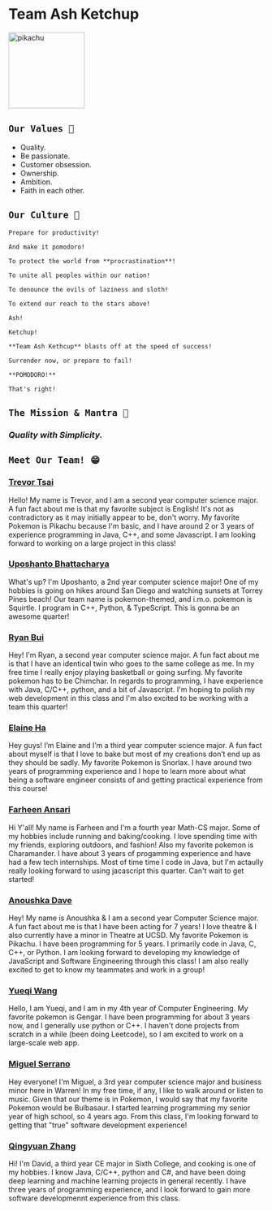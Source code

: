 <h1>Team Ash Ketchup</h1>
<img src="images/logo.png" alt="pikachu" width="150"/>

## `Our Values 💯`
- Quality.
- Be passionate.
- Customer obsession.
- Ownership.
- Ambition.
- Faith in each other.

## `Our Culture 🤝`
```
Prepare for productivity!

And make it pomodoro!

To protect the world from **procrastination**!

To unite all peoples within our nation!

To denounce the evils of laziness and sloth!

To extend our reach to the stars above!

Ash!

Ketchup!

**Team Ash Kethcup** blasts off at the speed of success!

Surrender now, or prepare to fail!

**POMODORO!**

That's right!
```
## `The Mission & Mantra 💟`
### *Quality with Simplicity.*

## `Meet Our Team! 😁`

### [Trevor Tsai](https://thedestroyer4312.github.io/GitHub-Pages-Project/)
Hello! My name is Trevor, and I am a second year computer science major. A fun fact about me is that my favorite subject is English! It's not as contradictory as it may initially appear to be, don't worry. My favorite Pokemon is Pikachu because I'm basic, and I have around 2 or 3 years of experience programming in Java, C++, and some Javascript. I am looking forward to working on a large project in this class!

### [Uposhanto Bhattacharya](https://thehiddenlayer.github.io) 
What's up? I'm Uposhanto, a 2nd year computer science major! One of my hobbies is going on hikes around San Diego and watching sunsets at Torrey Pines beach! Our team name is pokemon-themed, and i.m.o. pokemon is Squirtle. I program in C++, Python, & TypeScript. This is gonna be an awesome quarter!

### [Ryan Bui](https://ryanbuui.github.io/Github-Page/)
Hey! I'm Ryan, a second year computer science major. A fun fact about me is that I have an identical twin who goes to the same college as me. In my free time I really enjoy playing basketball or going surfing. My favorite pokemon has to be Chimchar. In regards to programming, I have experience with Java, C/C++, python, and a bit of Javascript. I'm hoping to polish my web development in this class and I'm also excited to be working with a team this quarter!   

### [Elaine Ha](https://haelaine.github.io/Github-Page/)
Hey guys! I’m Elaine and I’m a third year computer science major. A fun fact about myself is that I love to bake but most of my creations don’t end up as they should be sadly. My favorite Pokemon is Snorlax. I have around two years of programming experience and I hope to learn more about what being a software engineer consists of and getting practical experience from this course! 

### [Farheen Ansari](https://fansari18.github.io/)
Hi Y'all! My name is Farheen and I'm a fourth year Math-CS major. Some of my hobbies include running and baking/cooking. I love spending time with my friends, exploring outdoors, and fashion! Also my favorite pokemon is Charamander. I have about 3 years of progamming experience and have had a few tech internships. Most of time time I code in Java, but I'm actaully really looking forward to using jacascript this quarter. Can't wait to get started!

### [Anoushka Dave](https://anoushkadave.github.io/)
Hey! My name is Anoushka & I am a second year Computer Science major. A fun fact about me is that I have been acting for 7 years! I love theatre & I also currently have a minor in Theatre at UCSD. My favorite Pokemon is Pikachu. I have been programming for 5 years. I primarily code in Java, C, C++, or Python. I am looking forward to developing my knowledge of JavaScript and Software Engineering through this class! I am also really excited to get to know my teammates and work in a group!

### [Yueqi Wang](https://yuw006.github.io/)
Hello, I am Yueqi, and I am in my 4th year of Computer Engineering. My favorite pokemon is Gengar. I have been programming for about 3 years now, and I generally use python or C++. I haven't done projects from scratch in a while (been doing Leetcode), so I am excited to work on a large-scale web app.

### [Miguel Serrano](https://serranomiguel.github.io/)
Hey everyone! I'm Miguel, a 3rd year computer science major and business minor here in Warren! In my free time, if any, I like to walk around or listen to music. Given that our theme is in Pokemon, I would say that my favorite Pokemon would be Bulbasaur. I started learning programming my senior year of high school, so 4 years ago. From this class, I'm looking forward to getting that "true" software development experience!

### [Qingyuan Zhang](https://gtz05050708.github.io/)
Hi! I'm David, a third year CE major in Sixth College, and cooking is one of my hobbies. I know Java, C/C++, python and C#, and have been doing deep learning and machine learning projects in general recently. I have three years of programming experience, and I look forward to gain more software developmennt experience from this class. 
